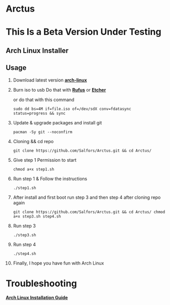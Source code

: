 # Arctus

# This Is a Beta Version Under Testing 

## Arch Linux Installer

## Usage

1. Download latest version __[arch-linux](https://archlinux.org/download/ )__


2. Burn iso to usb
   Do that with  __[Rufus](https://rufus.ie/en/ )__ or __[Etcher](https://www.balena.io/etcher/ )__
   
   or do that with this command
   ```
   sudo dd bs=4M if=file.iso of=/dev/sdX conv=fdatasync status=progress && sync
   ```

3. Update & upgrade packages and install git

    ```
    pacman -Sy git --noconfirm 
    ```
4. Cloning && cd repo 

    ```
    git clone https://github.com/Salfors/Arctus.git && cd Arctus/
    ```
5. Give step 1 Permission to start

    ```
    chmod a+x step1.sh
    ```
6. Run step 1 & Follow the instructions

    ```
    ./step1.sh
    ```
    
7. After install and first boot run step 3 and then step 4 after cloning repo again

    ```
    git clone https://github.com/Salfors/Arctus.git && cd Arctus/ chmod a+x step3.sh step4.sh 
    ```
8. Run step 3 

    ```
    ./step3.sh
    ```
 9. Run step 4

    ```
    ./step4.sh 
    ```
 10. Finally, I hope you have fun with Arch Linux

# Troubleshooting

__[Arch Linux Installation Guide](https://github.com/rickellis/Arch-Linux-Install-Guide)__





    

